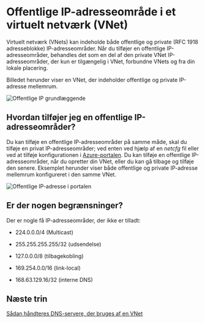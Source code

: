 <properties 
   pageTitle="Sådan bruges offentlige IP-adresser i et virtuelt netværk"
   description="Lær, hvordan du konfigurerer et virtuelt netværk for at bruge offentlige IP-adresser"
   services="virtual-network"
   documentationCenter="na"
   authors="jimdial"
   manager="carmonm"
   editor="tysonn" />
<tags 
   ms.service="virtual-network"
   ms.devlang="na"
   ms.topic="article"
   ms.tgt_pltfrm="na"
   ms.workload="infrastructure-services"
   ms.date="04/27/2016"
   ms.author="jdial" />

# <a name="public-ip-address-space-in-a-virtual-network-vnet"></a>Offentlige IP-adresseområde i et virtuelt netværk (VNet)

Virtuelt netværk (VNets) kan indeholde både offentlige og private (RFC 1918 adresseblokke) IP-adresseområder. Når du tilføjer en offentlige IP-adresseområder, behandles det som en del af den private VNet IP-adresseområder, der kun er tilgængelig i VNet, forbundne VNets og fra din lokale placering.

Billedet herunder viser en VNet, der indeholder offentlige og private IP-adresse mellemrum.

![Offentlige IP grundlæggende](./media/virtual-networks-public-ip-within-vnet/IC775683.jpg)

## <a name="how-do-i-add-a-public-ip-address-range"></a>Hvordan tilføjer jeg en offentlige IP-adresseområder?

Du kan tilføje en offentlige IP-adresseområder på samme måde, skal du tilføje en privat IP-adresseområder; ved enten ved hjælp af en *netcfg* fil eller ved at tilføje konfigurationen i [Azure-portalen](http://portal.azure.com). Du kan tilføje en offentlige IP-adresseområder, når du opretter din VNet, eller du kan gå tilbage og tilføje den senere. Eksemplet herunder viser både offentlige og private IP-adresse mellemrum konfigureret i den samme VNet.

![Offentlige IP-adresse i portalen](./media/virtual-networks-public-ip-within-vnet/IC775684.png)

## <a name="are-there-any-limitations"></a>Er der nogen begrænsninger?

Der er nogle få IP-adresseområder, der ikke er tilladt:

- 224.0.0.0/4 (Multicast)

- 255.255.255.255/32 (udsendelse)

- 127.0.0.0/8 (tilbagekobling)

- 169.254.0.0/16 (link-local)

- 168.63.129.16/32 (interne DNS)

## <a name="next-steps"></a>Næste trin

[Sådan håndteres DNS-servere, der bruges af en VNet](virtual-networks-manage-dns-in-vnet.md)